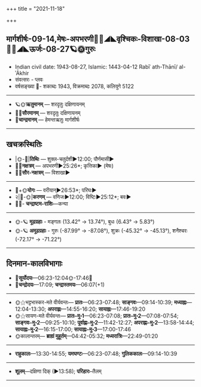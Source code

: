 +++
title = "2021-11-18"

+++
## मार्गशीर्षः-09-14,मेषः-अपभरणी🌛🌌◢◣वृश्चिकः-विशाखा-08-03🌌🌞◢◣ऊर्जः-08-27🪐🌞गुरुः
- Indian civil date: 1943-08-27, Islamic: 1443-04-12 Rabīʿ ath-Thānī/ al-ʾĀkhir
- संवत्सरः - प्लवः
- वर्षसङ्ख्या 🌛- शकाब्दः 1943, विक्रमाब्दः 2078, कलियुगे 5122
___________________
- 🪐🌞**ऋतुमानम्** — शरदृतुः दक्षिणायनम्
- 🌌🌞**सौरमानम्** — शरदृतुः दक्षिणायनम्
- 🌛**चान्द्रमानम्** — हेमन्तऋतुः मार्गशीर्षः
___________________


## खचक्रस्थितिः
- |🌞-🌛|**तिथिः** — शुक्ल-चतुर्दशी►12:00; पौर्णमासी►  
- 🌌🌛**नक्षत्रम्** — अपभरणी►25:26*; कृत्तिका► (मेषः)  
- 🌌🌞**सौर-नक्षत्रम्** — विशाखा►  
___________________
- 🌛+🌞**योगः** — वरीयान्►26:53*; परिघः►  
- २|🌛-🌞|**करणम्** — वणिजः►12:00; विष्टिः►25:12*; बवः►  
- 🌌🌛- **चन्द्राष्टम-राशिः**—कन्या  
___________________
- 🌞-🪐 **मूढग्रहाः** - मङ्गलः (13.42° → 13.74°), बुधः (6.43° → 5.83°)
- 🌞-🪐 **अमूढग्रहाः** - गुरुः (-87.99° → -87.08°), शुक्रः (-45.32° → -45.13°), शनैश्चरः (-72.17° → -71.22°)
___________________


## दिनमान-कालविभागाः
- 🌅**सूर्योदयः**—06:23-12:04🌞️-17:46🌇  
- 🌛**चन्द्रोदयः**—17:09; **चन्द्रास्तमयः**—06:07(+1)  
___________________
- 🌞⚝भट्टभास्कर-मते वीर्यवन्तः— **प्रातः**—06:23-07:48; **साङ्गवः**—09:14-10:39; **मध्याह्नः**—12:04-13:30; **अपराह्णः**—14:55-16:20; **सायाह्नः**—17:46-19:20  
- 🌞⚝सायण-मते वीर्यवन्तः— **प्रातः-मु॰1**—06:23-07:08; **प्रातः-मु॰2**—07:08-07:54; **साङ्गवः-मु॰2**—09:25-10:10; **पूर्वाह्णः-मु॰2**—11:42-12:27; **अपराह्णः-मु॰2**—13:58-14:44; **सायाह्नः-मु॰2**—16:15-17:00; **सायाह्नः-मु॰3**—17:00-17:46  
- 🌞कालान्तरम्— **ब्राह्मं मुहूर्तम्**—04:42-05:32; **मध्यरात्रिः**—22:49-01:20  
___________________
- **राहुकालः**—13:30-14:55; **यमघण्टः**—06:23-07:48; **गुलिककालः**—09:14-10:39  
___________________
- **शूलम्**—दक्षिणा दिक् (►13:58); **परिहारः**–तैलम्  
___________________
